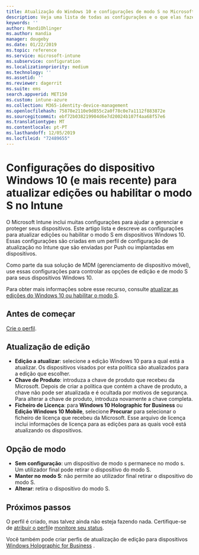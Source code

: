 ```yaml
---
title: Atualização do Windows 10 e configurações de modo S no Microsoft Intune – Azure | Microsoft Docs
description: Veja uma lista de todas as configurações e o que elas fazem ao atualizar uma edição do Windows 10 em um dispositivo ou habilitar o modo S em um dispositivo usando um perfil de configuração de dispositivo no Microsoft Intune.
keywords: ''
author: MandiOhlinger
ms.author: mandia
manager: dougeby
ms.date: 01/22/2019
ms.topic: reference
ms.service: microsoft-intune
ms.subservice: configuration
ms.localizationpriority: medium
ms.technology: ''
ms.assetid: ''
ms.reviewer: dagerrit
ms.suite: ems
search.appverid: MET150
ms.custom: intune-azure
ms.collection: M365-identity-device-management
ms.openlocfilehash: 75878e2110e9d855c2a0f78c0e7a1112f883872e
ms.sourcegitcommit: ebf72b038219904d6e7d20024b107f4aa68f57e6
ms.translationtype: MT
ms.contentlocale: pt-PT
ms.lasthandoff: 12/05/2019
ms.locfileid: "72489655"
---
```

# <a name="windows-10-and-newer-device-settings-to-upgrade-editions-or-enable-s-mode-in-intune"></a>Configurações do dispositivo Windows 10 (e mais recente) para atualizar edições ou habilitar o modo S no Intune

O Microsoft Intune inclui muitas configurações para ajudar a gerenciar e proteger seus dispositivos. Este artigo lista e descreve as configurações para atualizar edições ou habilitar o modo S em dispositivos Windows 10. Essas configurações são criadas em um perfil de configuração de atualização no Intune que são enviadas por Push ou implantadas em dispositivos.

Como parte da sua solução de MDM (gerenciamento de dispositivo móvel), use essas configurações para controlar as opções de edição e de modo S para seus dispositivos Windows 10.

Para obter mais informações sobre esse recurso, consulte [atualizar as edições do Windows 10 ou habilitar o modo S](edition-upgrade-configure-windows-10.md).

## <a name="before-you-begin"></a>Antes de começar

[Crie o perfil](edition-upgrade-configure-windows-10.md#create-the-profile).

## <a name="edition-upgrade"></a>Atualização de edição

- **Edição a atualizar**: selecione a edição Windows 10 para a qual está a atualizar. Os dispositivos visados por esta política são atualizados para a edição que escolher.
- **Chave de Produto**: introduza a chave de produto que recebeu da Microsoft. Depois de criar a política que contém a chave de produto, a chave não pode ser atualizada e é ocultada por motivos de segurança. Para alterar a chave de produto, introduza novamente a chave completa.
- **Ficheiro de Licença**: para **Windows 10 Holographic for Business** ou **Edição Windows 10 Mobile**, selecione **Procurar** para selecionar o ficheiro de licença que recebeu da Microsoft. Esse arquivo de licença inclui informações de licença para as edições para as quais você está atualizando os dispositivos.

## <a name="mode-switch"></a>Opção de modo

- **Sem configuração**: um dispositivo de modo s permanece no modo s. Um utilizador final pode retirar o dispositivo do modo S.
- **Manter no modo S**: não permite ao utilizador final retirar o dispositivo do modo S.
- **Alterar**: retira o dispositivo do modo S.

## <a name="next-steps"></a>Próximos passos

O perfil é criado, mas talvez ainda não esteja fazendo nada. Certifique-se de [atribuir o perfil](device-profile-assign.md)e [monitore seu status](device-profile-monitor.md).

Você também pode criar perfis de atualização de edição para dispositivos [Windows Holographic for Business](holographic-upgrade.md) .
